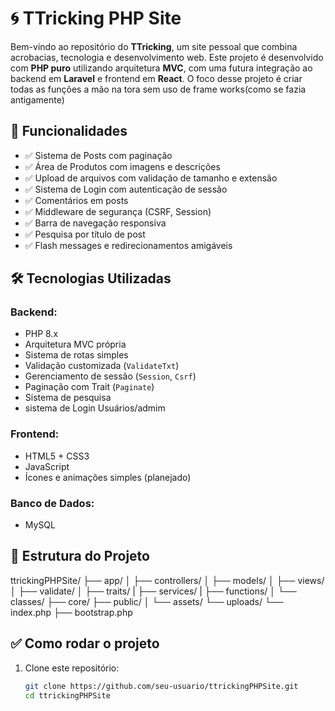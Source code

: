 # 🌀 TTricking PHP Site

Bem-vindo ao repositório do **TTricking**, um site pessoal que combina acrobacias, tecnologia e desenvolvimento web. Este projeto é desenvolvido com **PHP puro** utilizando arquitetura **MVC**, com uma futura integração ao backend em **Laravel** e frontend em **React**.
O foco desse projeto é criar todas as funções a mão na tora sem uso de frame works(como se fazia antigamente)

## 🚀 Funcionalidades

- ✅ Sistema de Posts com paginação
- ✅ Área de Produtos com imagens e descrições
- ✅ Upload de arquivos com validação de tamanho e extensão
- ✅ Sistema de Login com autenticação de sessão
- ✅ Comentários em posts
- ✅ Middleware de segurança (CSRF, Session)
- ✅ Barra de navegação responsiva
- ✅ Pesquisa por título de post
- ✅ Flash messages e redirecionamentos amigáveis

## 🛠️ Tecnologias Utilizadas

### Backend:
- PHP 8.x
- Arquitetura MVC própria
- Sistema de rotas simples
- Validação customizada (`ValidateTxt`)
- Gerenciamento de sessão (`Session`, `Csrf`)
- Paginação com Trait (`Paginate`)
- Sistema de pesquisa
- sistema de Login Usuários/admim

### Frontend:
- HTML5 + CSS3
- JavaScript 
- Ícones e animações simples (planejado)

### Banco de Dados:
- MySQL

## 📁 Estrutura do Projeto

ttrickingPHPSite/
├── app/
│ ├── controllers/
│ ├── models/
│ ├── views/
│ ├── validate/
│ ├── traits/
| ├── services/
| ├── functions/
│ └── classes/
├── core/
├── public/
│ └── assets/
  └── uploads/
  └── index.php
├── bootstrap.php


## ✅ Como rodar o projeto

1. Clone este repositório:
   ```bash
   git clone https://github.com/seu-usuario/ttrickingPHPSite.git
   cd ttrickingPHPSite


